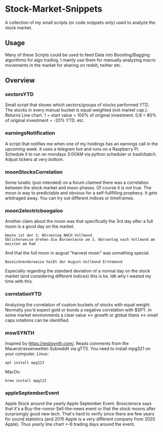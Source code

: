 # Stock-Market-Snippets

A collection of my small scripts (or code snippets only) used to analyze the stock market.

## Usage

Many of these Scripts could be used to feed Data into Boosting/Bagging algorithms for algo trading.
I mainly use them for manually analyzing macro movements in the market for sharing on reddit, twitter etc.

## Overview

### sectorsYTD

Small script that shows which sectors/groups of stocks performed YTD. 
The stocks in every manual bucket is equal weighted (not market cap.).
Returns Line chart. 1 = start value = 100% of original investment. 
0.8 = 80% of original investment = -20% YTD. etc.

### earningsNotification

A script that notifies me when one of my holdings has an earnings call in the upcoming week.
It uses a telegram bot and runs on a Raspberry Pi.
Schedule it to run on mondays 3:00AM via python scheduler or bash/batch.
Adjust tickers at very bottom.

### moonStocksCorrelation

Some lunatic (pun intended) on a forum claimed there was a correlation between the stock market and moon phases. Of course it is not true.
The moon is way to predictable and obvious for a self-fullfilling prophecy. It gets arbitraged away. You can try out different indices or timeframes.

### moon2electricboogaloo

Another claim about the moon was that specifically the 3rd day after a full moon is a good day on the market. 
```
Heute ist der 3. Börsentag NACH Vollmond.
Üblicherweise drehen die Börsenleute am 3. Börsentag nach Vollmond am meisten am Rad
```
And that the full moon in august "harvest moon" was something special.
```
Bezeichnenderweise heißt der August-Vollmond Erntemond
```
Especially regarding the standard deviation of a normal day on the stock market (and considering different indices) this is bs.
Idk why I wasted my time with this.

### correlationYTD

Analyzing the correlation of custom buckets of stocks with equal weight. Normally you'd expect gold or bonds a negative correlation with $SPY.
In some market environments a clear value <-> growth or global titans <-> small caps rotations can be identified.

### mswSYNTH

Inspired by https://wsbsynth.com/. Reads comments from the Mauerstrassenwetten Subreddit via gTTS.
You need to install mpg321 on your computer.
Linux:
```
apt install mpg123
```
MacOs:
```
brew install mpg123
```

### appleSeptemberEvent

Apple Stock around the yearly Apple September Event.
Brosciensce says that it's a Buy-the-rumor-Sell-the-news event or that the stock moons after surprisingly good new tech.
That's hard to verify since there are few years for sound statistics (and 2015 Apple is a very different company from 2020 Apple).
Thus yearly line chart +-6 trading days around the event.
